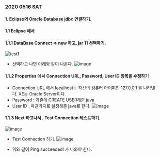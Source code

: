 ### 2020 0516 SAT 

#### 1. Eclipse와 Oracle Database jdbc 연결하기.

#### 1.1 Eclipse 에서 

#### 1.1.1 DataBase Connect => new 하고, jar 11 선택하기.
![test1](https://user-images.githubusercontent.com/45028904/82106063-ce76d800-9759-11ea-95db-5b13cc656d70.png)

* 선택하고 나면 아래와 같이 나온다.
![image](https://user-images.githubusercontent.com/45028904/82106267-dedb8280-975a-11ea-9eb7-6a15ec25dd21.png)

#### 1.1.2 Properties 에서 Connection URL, Password, User ID 항목을 수정하기
* Coonection URL 에서 localhost는 자신의 컴퓨터 아이피인 127.0.0.1 을 나타낸다. XE는 Oracle Server이다.
* Password : 기존에 CREATE USER해준 java
* User ID : 마찬가지로 설정해준 java로 한다.
![image](https://user-images.githubusercontent.com/45028904/82106289-f581d980-975a-11ea-8943-4f17131fce1c.png)

#### 1.1.3 Next 하고나서 , Test Connection 테스트하기.
![image](https://user-images.githubusercontent.com/45028904/82106365-632e0580-975b-11ea-89d0-3521d9ccafe2.png)

* Test Connection 하기.
![image](https://user-images.githubusercontent.com/45028904/82106370-70e38b00-975b-11ea-863b-501a1bea3130.png)

* 위와 같이 Ping succeeded! 가 나와야 한다.

